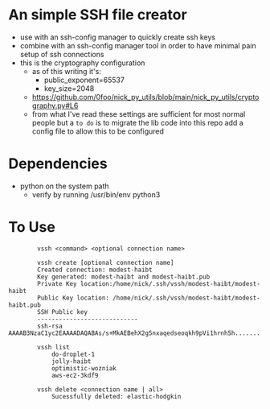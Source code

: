 # An simple SSH file creator
* use with an ssh-config manager to quickly create ssh keys
* combine with an ssh-config manager tool in order to have minimal pain setup of ssh connections
* this is the cryptography configuration
	* as of this writing it's:
		* public_exponent=65537
		* key_size=2048
	* https://github.com/0foo/nick_py_utils/blob/main/nick_py_utils/cryptography.py#L6
	* from what I've read these settings are sufficient for most normal people but a `to do` is to migrate the lib code into this repo add a config file to allow this to be configured
# Dependencies
* python on the system path 
    * verify by running /usr/bin/env python3


# To Use

```
        vssh <command> <optional connection name>

        vssh create [optional connection name]
		Created connection: modest-haibt
		Key generated: modest-haibt and modest-haibt.pub
		Private Key location:/home/nick/.ssh/vssh/modest-haibt/modest-haibt
		Public Key location: /home/nick/.ssh/vssh/modest-haibt/modest-haibt.pub
		SSH Public key
		----------------------------
		ssh-rsa AAAAB3NzaC1yc2EAAAADAQABAs/s+MkAEBehX2g5nxaqedseoqkh9pVi1hrnh5h...........

        vssh list
            do-droplet-1
            jolly-haibt
            optimistic-wozniak
            aws-ec2-3kdf9

        vssh delete <connection name | all>
            Sucessfully deleted: elastic-hodgkin
```

